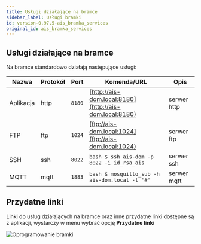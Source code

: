 ```yaml
---
title: Usługi działające na bramce
sidebar_label: Usługi bramki
id: version-0.97.5-ais_bramka_services
original_id: ais_bramka_services
---
```



## Usługi działające na bramce

Na bramce standardowo działają następujące usługi:

Nazwa      | Protokół | Port | Komenda/URL                                               | Opis
----       | ----     | ------- | -------                                                | -----------
 Aplikacja | http     | `8180`  | [http://ais-dom.local:8180](http://ais-dom.local:8180) | serwer http
 FTP       | ftp      | `1024`  | [ftp://ais-dom.local:1024](ftp://ais-dom.local:1024)   | serwer ftp
 SSH       | ssh      | `8022`  | ```bash $ ssh ais-dom -p 8022 -i id_rsa_ais```         | serwer ssh
 MQTT      | mqtt     | `1883`  | ```bash $ mosquitto_sub -h ais-dom.local -t '#'```     | serwer mqtt

## Przydatne linki

Linki do usług działających na bramce oraz inne przydatne linki dostępne są z aplikacji, wystarczy w menu wybrać opcję **Przydatne linki**

![Oprogramowanie bramki](/AIS-docs/img/en/bramka/ais_bramka_services.png)

